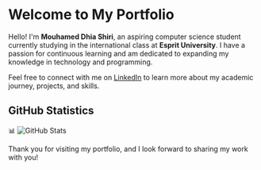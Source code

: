 # Welcome to My Portfolio

Hello! I'm **Mouhamed Dhia Shiri**, an aspiring computer science student currently studying in the international class at **Esprit University**. I have a passion for continuous learning and am dedicated to expanding my knowledge in technology and programming.

Feel free to connect with me on [LinkedIn](https://www.linkedin.com/in/mouhamed-dhia-shiri-9479b6258/) to learn more about my academic journey, projects, and skills.

## GitHub Statistics

📊 ![GitHub Stats](https://github-readme-stats.vercel.app/api?username=mouhameddhia&show_icons=true&theme=radical)

Thank you for visiting my portfolio, and I look forward to sharing my work with you!
